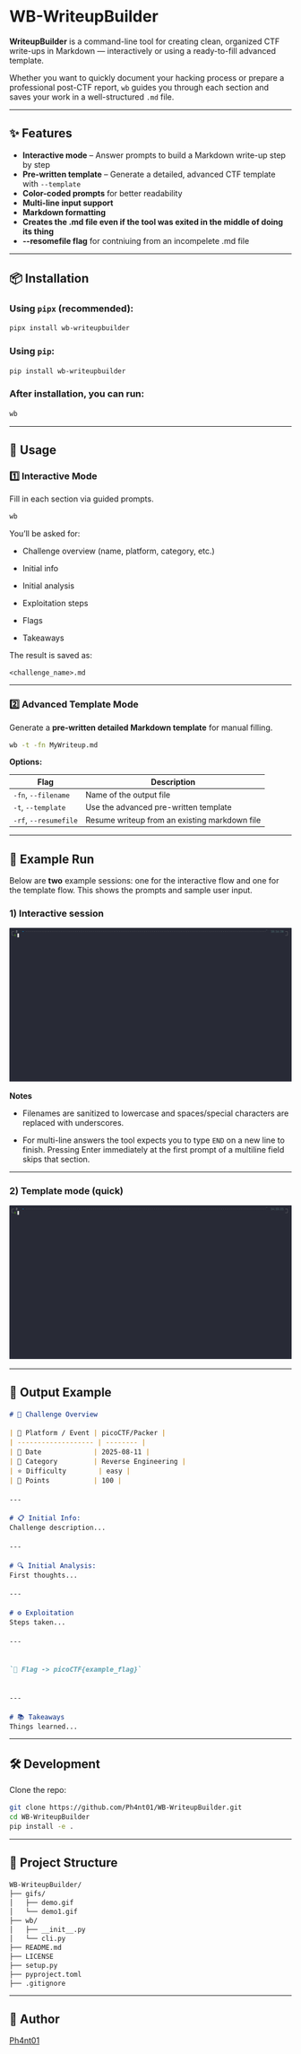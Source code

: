# WB-WriteupBuilder

**WriteupBuilder** is a command-line tool for creating clean, organized CTF write-ups in Markdown — interactively or using a ready-to-fill advanced template.

Whether you want to quickly document your hacking process or prepare a professional post-CTF report, `wb` guides you through each section and saves your work in a well-structured `.md` file.

---

## ✨ Features

- **Interactive mode** – Answer prompts to build a Markdown write-up step by step  
- **Pre-written template** – Generate a detailed, advanced CTF template with `--template`  
- **Color-coded prompts** for better readability    
- **Multi-line input support**
- **Markdown formatting**
- **Creates the .md file even if the tool was exited in the middle of doing its thing**
- **--resomefile flag** for contniuing from an incompelete .md file


---

## 📦 Installation

### Using `pipx` (recommended):

```bash
pipx install wb-writeupbuilder
````

### Using `pip`:

```bash
pip install wb-writeupbuilder
```

### After installation, you can run:

```bash
wb
```

---

## 🚀 Usage

### **1️⃣ Interactive Mode**

Fill in each section via guided prompts.

```bash
wb
```

You’ll be asked for:

- Challenge overview (name, platform, category, etc.)
    
- Initial info
    
- Initial analysis
    
- Exploitation steps
    
- Flags
    
- Takeaways
    

The result is saved as:

```
<challenge_name>.md
```

---

### **2️⃣ Advanced Template Mode**

Generate a **pre-written detailed Markdown template** for manual filling.

```bash
wb -t -fn MyWriteup.md
```

**Options:**

|Flag|Description|
|---|---|
|`-fn`, `--filename`|Name of the output file|
|`-t`, `--template`|Use the advanced pre-written template|
|`-rf`, `--resumefile`|Resume writeup from an existing markdown file|

---

## 🧪 Example Run

Below are **two** example sessions: one for the interactive flow and one for the template flow. This shows the prompts and sample user input.

### 1) Interactive session

![Demo](gifs/demo1.gif)

**Notes**

* Filenames are sanitized to lowercase and spaces/special characters are replaced with underscores.

* For multi-line answers the tool expects you to type `END` on a new line to finish. Pressing Enter immediately at the first prompt of a multiline field skips that section.

---

### 2) Template mode (quick)

![Demo](gifs/demo.gif)

---

## 📂 Output Example

```markdown
# 📌 Challenge Overview

| 🧩 Platform / Event | picoCTF/Packer |
| ------------------- | -------- |
| 📅 Date             | 2025-08-11 |
| 🔰 Category         | Reverse Engineering |
| ⭐ Difficulty        | easy |
| 🎯 Points           | 100 |

---

# 📋 Initial Info:
Challenge description...

---

# 🔍 Initial Analysis:
First thoughts...

---

# ⚙️ Exploitation
Steps taken...

---


`🚩 Flag -> picoCTF{example_flag}`


---

# 📚 Takeaways
Things learned...
```

---

## 🛠 Development

Clone the repo:

```bash
git clone https://github.com/Ph4nt01/WB-WriteupBuilder.git
cd WB-WriteupBuilder
pip install -e .
```

---
## 📂 Project Structure

```
WB-WriteupBuilder/
├── gifs/
│   ├── demo.gif
│   └── demo1.gif
├── wb/
│   ├── __init__.py
│   └── cli.py
├── README.md
├── LICENSE
├── setup.py
├── pyproject.toml
├── .gitignore
```

---

## 📜 Author

[Ph4nt01](https://github.com/Ph4nt01)
